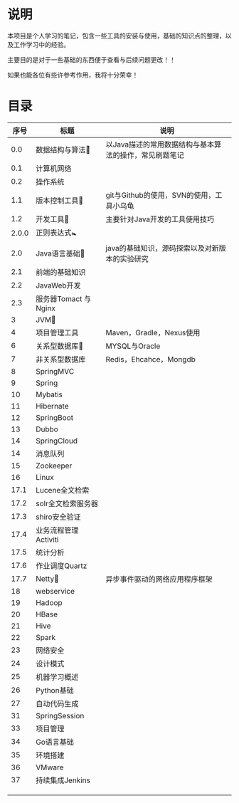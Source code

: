 # 说明

本项目是个人学习的笔记，包含一些工具的安装与使用，基础的知识点的整理，以及工作学习中的经验。

主要目的是对于一些基础的东西便于查看与后续问题更改！！

如果也能各位有些许参考作用，我将十分荣幸！

# 目录

| 序号  | 标题                      | 说明                                                   |
| ----- | ------------------------- | ------------------------------------------------------ |
| 0.0   | 数据结构与算法:baby:      | 以Java描述的常用数据结构与基本算法的操作，常见刷题笔记 |
| 0.1   | 计算机网络                |                                                        |
| 0.2   | 操作系统                  |                                                        |
| 1.1   | 版本控制工具:baby_bottle: | git与Github的使用，SVN的使用，工具小乌龟               |
| 1.2   | 开发工具:baby_chick:      | 主要针对Java开发的工具使用技巧                         |
| 2.0.0 | 正则表达式:baby_symbol:   |                                                        |
| 2.0   | Java语言基础:balloon:     | java的基础知识，源码探索以及对新版本的实验研究         |
| 2.1   | 前端的基础知识            |                                                        |
| 2.2   | JavaWeb开发               |                                                        |
| 2.3   | 服务器Tomact 与Nginx      |                                                        |
| 3     | JVM:beer:                 |                                                        |
| 4     | 项目管理工具              | Maven，Gradle，Nexus使用                               |
| 6     | 关系型数据库:dancer:      | MYSQL与Oracle                                          |
| 7     | 非关系型数据库            | Redis，Ehcahce，Mongdb                                 |
| 8     | SpringMVC                 |                                                        |
| 9     | Spring                    |                                                        |
| 10    | Mybatis                   |                                                        |
| 11    | Hibernate                 |                                                        |
| 12    | SpringBoot                |                                                        |
| 13    | Dubbo                     |                                                        |
| 14    | SpringCloud               |                                                        |
| 14    | 消息队列                  |                                                        |
| 15    | Zookeeper                 |                                                        |
| 16    | Linux                     |                                                        |
| 17.1  | Lucene全文检索            |                                                        |
| 17.2  | solr全文检索服务器        |                                                        |
| 17.3  | shiro安全验证             |                                                        |
| 17.4  | 业务流程管理Activiti      |                                                        |
| 17.5  | 统计分析                  |                                                        |
| 17.6  | 作业调度Quartz            |                                                        |
| 17.7  | Netty:shaved_ice:         | 异步事件驱动的网络应用程序框架                         |
| 18    | webservice                |                                                        |
| 19    | Hadoop                    |                                                        |
| 20    | HBase                     |                                                        |
| 21    | Hive                      |                                                        |
| 22    | Spark                     |                                                        |
| 23    | 网络安全                  |                                                        |
| 24    | 设计模式                  |                                                        |
| 25    | 机器学习概述              |                                                        |
| 26    | Python基础                |                                                        |
| 27    | 自动代码生成              |                                                        |
| 31    | SpringSession             |                                                        |
| 33    | 项目管理                  |                                                        |
| 34    | Go语言基础                |                                                        |
| 35    | 环境搭建                  |                                                        |
| 36    | VMware                    |                                                        |
| 37    | 持续集成Jenkins           |                                                        |
|       |                           |                                                        |
|       |                           |                                                        |
|       |                           |                                                        |



​		





​		







